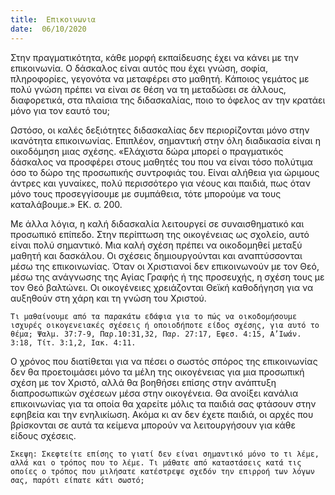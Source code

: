 ```yaml
---
title:  Επικοινωνια
date:  06/10/2020
---
```


Στην πραγματικότητα, κάθε μορφή εκπαίδευσης έχει να κάνει με την επικοινωνία. Ο δάσκαλος είναι αυτός που έχει γνώση, σοφία, πληροφορίες, γεγονότα να μεταφέρει στο μαθητή. Κάποιος γεμάτος με πολύ γνώση πρέπει να είναι σε θέση να τη μεταδώσει σε άλλους, διαφορετικά, στα πλαίσια της διδασκαλίας, ποιο το όφελος αν την κρατάει μόνο για τον εαυτό του;

Ωστόσο, οι καλές δεξιότητες διδασκαλίας δεν περιορίζονται μόνο στην ικανότητα επικοινωνίας. Επιπλέον, σημαντική στην όλη διαδικασία είναι η οικοδόμηση μιας σχέσης. «Ελάχιστα δώρα μπορεί ο πραγματικός δάσκαλος να προσφέρει στους μαθητές του που να είναι τόσο πολύτιμα όσο το δώρο της προσωπικής συντροφιάς του. Είναι αλήθεια για ώριμους άντρες και γυναίκες, πολύ περισσότερο για νέους και παιδιά, πως όταν μόνο τους προσεγγίσουμε με συμπάθεια, τότε μπορούμε να τους καταλάβουμε.» ΕΚ. σ. 200.

Με άλλα λόγια, η καλή διδασκαλία λειτουργεί σε συναισθηματικό και προσωπικό επίπεδο. Στην περίπτωση της οικογένειας ως σχολείο, αυτό είναι πολύ σημαντικό. Μια καλή σχέση πρέπει να οικοδομηθεί μεταξύ μαθητή και δασκάλου. Οι σχέσεις δημιουργούνται και αναπτύσσονται μέσω της επικοινωνίας. Όταν οι Χριστιανοί δεν επικοινωνούν με τον Θεό, μέσω της ανάγνωσης της Αγίας Γραφής ή της προσευχής, η σχέση τους με τον Θεό βαλτώνει. Οι οικογένειες χρειάζονται Θεϊκή καθοδήγηση για να αυξηθούν στη χάρη και τη γνώση του Χριστού.

`Τι μαθαίνουμε από τα παρακάτω εδάφια για το πώς να οικοδομήσουμε ισχυρές οικογενειακές σχέσεις ή οποιοδήποτε είδος σχέσης, για αυτό το θέμα; Ψαλμ. 37:7-9, Παρ.10:31,32, Παρ. 27:17, Εφεσ. 4:15, Α’Ιωάν. 3:18, Τίτ. 3:1,2, Ιακ. 4:11.`

Ο χρόνος που διατίθεται για να πέσει ο σωστός σπόρος της επικοινωνίας δεν θα προετοιμάσει μόνο τα μέλη της οικογένειας για μια προσωπική σχέση με τον Χριστό, αλλά θα βοηθήσει επίσης στην ανάπτυξη διαπροσωπικών σχέσεων μέσα στην οικογένεια. Θα ανοίξει κανάλια επικοινωνίας για τα οποία θα χαρείτε μόλις τα παιδιά σας φτάσουν στην εφηβεία και την ενηλικίωση. Ακόμα κι αν δεν έχετε παιδιά, οι αρχές που βρίσκονται σε αυτά τα κείμενα μπορούν να λειτουργήσουν για κάθε είδους σχέσεις.

`Σκεψη: Σκεφτείτε επίσης το γιατί δεν είναι σημαντικό μόνο το τι λέμε, αλλά και ο τρόπος που το λέμε. Τι μάθατε από καταστάσεις κατά τις οποίες ο τρόπος που μιλήσατε κατέστρεψε σχεδόν την επιρροή των λόγων σας, παρότι είπατε κάτι σωστό;`